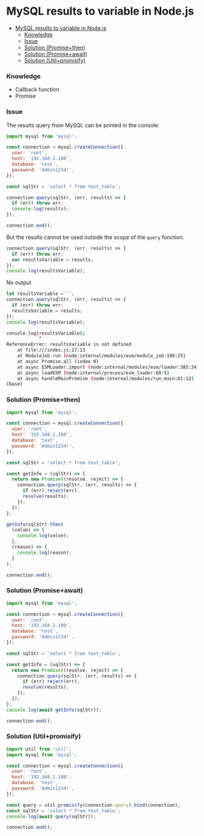 # MySQL results to variable in Node.js

- [MySQL results to variable in Node.js](#mysql-results-to-variable-in-nodejs)
    - [Knowledge](#knowledge)
    - [Issue](#issue)
    - [Solution (Promise+then)](#solution-promisethen)
    - [Solution (Promise+await)](#solution-promiseawait)
    - [Solution (Util+promisify)](#solution-utilpromisify)

### Knowledge

- Callback function
- Promise

### Issue

The results query from MySQL can be printed in the console:

```javascript
import mysql from 'mysql';

const connection = mysql.createConnection({
  user: 'root',
  host: '192.168.1.100',
  database: 'test',
  password: 'Admin1234!',
});

const sqlStr = 'select * from test_table';

connection.query(sqlStr, (err, results) => {
  if (err) throw err;
  console.log(results);
});

connection.end();
```

But the results cannot be used outside the scope of the `query` function.

```javascript
connection.query(sqlStr, (err, results) => {
  if (err) throw err;
  var resultsVariable = results;
});
console.log(resultsVariable);
```

No output

```javascript
let resultsVariable = '';
connection.query(sqlStr, (err, results) => {
  if (err) throw err;
  resultsVariable = results;
});
console.log(resultsVariable);
```

```bash
console.log(resultsVariable);
            ^
ReferenceError: resultsVariable is not defined
    at file:///index.js:17:13
    at ModuleJob.run (node:internal/modules/esm/module_job:198:25)
    at async Promise.all (index 0)
    at async ESMLoader.import (node:internal/modules/esm/loader:385:24)
    at async loadESM (node:internal/process/esm_loader:88:5)
    at async handleMainPromise (node:internal/modules/run_main:61:12)
(base) 
```

### Solution (Promise+then)

```javascript
import mysql from 'mysql';

const connection = mysql.createConnection({
  user: 'root',
  host: '192.168.1.100',
  database: 'test',
  password: 'Admin1234!',
});

const sqlStr = 'select * from test_table';

const getInfo = (sqlStr) => {
  return new Promise((resolve, reject) => {
    connection.query(sqlStr, (err, results) => {
      if (err) reject(err);
      resolve(results);
    });
  });
};

getInfo(sqlStr).then(
  (value) => {
    console.log(value);
  },
  (reason) => {
    console.log(reason);
  }
);

connection.end();
```

### Solution (Promise+await)

```javascript
import mysql from 'mysql';

const connection = mysql.createConnection({
  user: 'root',
  host: '192.168.1.100',
  database: 'test',
  password: 'Admin1234!',
});

const sqlStr = 'select * from test_table';

const getInfo = (sqlStr) => {
  return new Promise((resolve, reject) => {
    connection.query(sqlStr, (err, results) => {
      if (err) reject(err);
      resolve(results);
    });
  });
};
console.log(await getInfo(sqlStr));

connection.end();
```

### Solution (Util+promisify)

```javascript
import util from 'util';
import mysql from 'mysql';

const connection = mysql.createConnection({
  user: 'root',
  host: '192.168.1.100',
  database: 'test',
  password: 'Admin1234!',
});

const query = util.promisify(connection.query).bind(connection);
const sqlStr = 'select * from test_table';
console.log(await query(sqlStr));

connection.end();
```

